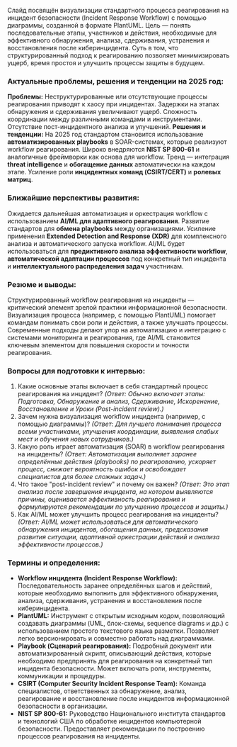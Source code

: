 Слайд посвящён визуализации стандартного процесса реагирования на инцидент безопасности (Incident Response Workflow) с помощью диаграммы, созданной в формате PlantUML. Цель — понять последовательные этапы, участников и действия, необходимые для эффективного обнаружения, анализа, сдерживания, устранения и восстановления после киберинцидента. Суть в том, что структурированный подход к реагированию позволяет минимизировать ущерб, время простоя и улучшить процессы защиты в будущем.

### **Актуальные проблемы, решения и тенденции на 2025 год:**
**Проблемы:** Неструктурированные или отсутствующие процессы реагирования приводят к хаосу при инцидентах. Задержки на этапах обнаружения и сдерживания увеличивают ущерб. Сложность координации между различными командами и инструментами. Отсутствие пост-инцидентного анализа и улучшений.
**Решения и тенденции:** На 2025 год стандартом становится использование **автоматизированных playbooks** в SOAR-системах, которые реализуют workflow реагирования. Широко внедряются **NIST SP 800-61** и аналогичные фреймворки как основа для workflow. Тренд — интеграция **threat intelligence** и **обогащение данных** автоматически на каждом этапе. Усиление роли **инцидентных команд (CSIRT/CERT)** и **ролевых матриц**.

### **Ближайшие перспективы развития:**
Ожидается дальнейшая автоматизация и оркестрация workflow с использованием **AI/ML для адаптивного реагирования**. Развитие стандартов для **обмена playbooks** между организациями. Усиление применения **Extended Detection and Response (XDR)** для комплексного анализа и автоматического запуска workflow. AI/ML будет использоваться для **предиктивного анализа эффективности workflow**, **автоматической адаптации процессов** под конкретный тип инцидента и **интеллектуального распределения задач** участникам.

### **Резюме и выводы:**
Структурированный workflow реагирования на инциденты — критический элемент зрелой практики информационной безопасности. Визуализация процесса (например, с помощью PlantUML) помогает командам понимать свои роли и действия, а также улучшать процессы. Современные подходы делают упор на автоматизацию и интеграцию с системами мониторинга и реагирования, где AI/ML становится ключевым элементом для повышения скорости и точности реагирования.

### **Вопросы для подготовки к интервью:**
1.  Какие основные этапы включает в себя стандартный процесс реагирования на инцидент? *(Ответ: Обычно включает этапы: Подготовка, Обнаружение и анализ, Сдерживание, Искоренение, Восстановление и Уроки (Post-incident review).)*
2.  Зачем нужна визуализация workflow инцидента (например, с помощью диаграммы)? *(Ответ: Для лучшего понимания процесса всеми участниками, улучшения координации, выявления слабых мест и обучения новых сотрудников.)*
3.  Какую роль играет автоматизация (SOAR) в workflow реагирования на инциденты? *(Ответ: Автоматизация выполняет заранее определённые действия (playbooks) по реагированию, ускоряет процесс, снижает вероятность ошибок и освобождает специалистов для более сложных задач.)*
4.  Что такое "post-incident review" и почему он важен? *(Ответ: Это этап анализа после завершения инцидента, на котором выявляются причины, оценивается эффективность реагирования и формулируются рекомендации по улучшению процессов и защиты.)*
5.  Как AI/ML может улучшить процесс реагирования на инциденты? *(Ответ: AI/ML может использоваться для автоматического обнаружения инцидентов, обогащения данных, предсказания развития ситуации, адаптивной оркестрации действий и анализа эффективности процессов.)*

### **Термины и определения:**
*   **Workflow инцидента (Incident Response Workflow):** Последовательность заранее определённых шагов и действий, которые необходимо выполнить для эффективного обнаружения, анализа, сдерживания, устранения и восстановления после киберинцидента.
*   **PlantUML:** Инструмент с открытым исходным кодом, позволяющий создавать диаграммы (UML, блок-схемы, sequence diagrams и др.) с использованием простого текстового языка разметки. Позволяет легко версионировать и совместно работать над диаграммами.
*   **Playbook (Сценарий реагирования):** Подробный документ или автоматизированный скрипт, описывающий действия, которые необходимо предпринять для реагирования на конкретный тип инцидента безопасности. Может включать роли, инструменты, коммуникации и процедуры.
*   **CSIRT (Computer Security Incident Response Team):** Команда специалистов, ответственных за обнаружение, анализ, реагирование и восстановление после инцидентов информационной безопасности в организации.
*   **NIST SP 800-61:** Руководство Национального института стандартов и технологий США по обработке инцидентов компьютерной безопасности. Предоставляет рекомендации по построению процессов реагирования на инциденты.